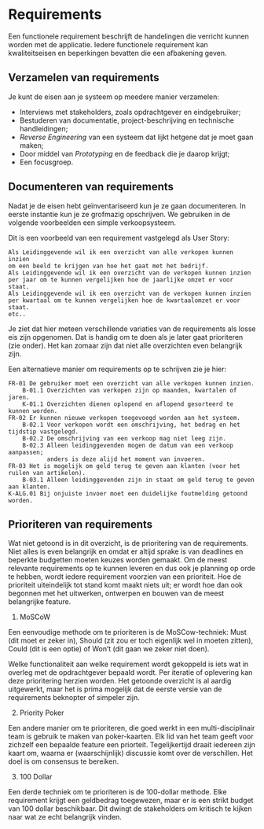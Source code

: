 Requirements
=========

Een functionele requirement beschrijft de handelingen die verricht kunnen worden met de applicatie. Iedere functionele requirement kan kwaliteitseisen en beperkingen bevatten die een
afbakening geven. 

## Verzamelen van requirements
Je kunt de eisen aan je systeem op meedere manier verzamelen:

* Interviews met stakeholders, zoals opdrachtgever en eindgebruiker;
* Bestuderen van documentatie, project-beschrijving en technische handleidingen;
* *Reverse Engineering* van een systeem dat lijkt hetgene dat je moet gaan maken;
* Door middel van *Prototyping* en de feedback die je daarop krijgt;
* Een focusgroep.

## Documenteren van requirements
Nadat je de eisen hebt geïnventariseerd kun je ze gaan documenteren. In eerste instantie kun je ze grofmazig opschrijven. We gebruiken in de volgende voorbeelden een simple verkoopsysteem. 

Dit is een voorbeeld van een requirement vastgelegd als User Story:

    Als Leidinggevende wil ik een overzicht van alle verkopen kunnen inzien 
    om een beeld te krijgen van hoe het gaat met het bedrijf.
    Als Leidinggevende wil ik een overzicht van de verkopen kunnen inzien per jaar om te kunnen vergelijken hoe de jaarlijke omzet er voor staat.
    Als Leidinggevende wil ik een overzicht van de verkopen kunnen inzien per kwartaal om te kunnen vergelijken hoe de kwartaalomzet er voor staat.
    etc..

Je ziet dat hier meteen verschillende variaties van de requirements als losse eis zijn opgenomen. Dat is handig om te doen als je later gaat prioriteren (zie onder). Het kan zomaar zijn dat niet alle overzichten even belangrijk zijn.

Een alternatieve manier om requirements op te schrijven zie je hier:

    FR-01 De gebruiker moet een overzicht van alle verkopen kunnen inzien.
        B-01.1 Overzichten van verkopen zijn op maanden, kwartalen of jaren.
        K-01.1 Overzichten dienen oplopend en aflopend gesorteerd te kunnen worden.
    FR-02 Er kunnen nieuwe verkopen toegevoegd worden aan het systeem.
        B-02.1 Voor verkopen wordt een omschrijving, het bedrag en het tijdstip vastgelegd.
        B-02.2 De omschrijving van een verkoop mag niet leeg zijn.
        B-02.3 Alleen leidinggevenden mogen de datum van een verkoop aanpassen; 
               anders is deze alijd het moment van invoeren.
    FR-03 Het is mogelijk om geld terug te geven aan klanten (voor het ruilen van artikelen).
        B-03.1 Alleen leidinggevenden zijn in staat om geld terug te geven aan klanten.
    K-ALG.01 Bij onjuiste invoer moet een duidelijke foutmelding getoond worden.

## Prioriteren van requirements

Wat niet getoond is in dit overzicht, is de prioritering van de requirements. Niet alles is even belangrijk en omdat er altijd sprake is van deadlines en beperkte budgetten moeten keuzes worden gemaakt. Om de meest relevante requirements op te kunnen leveren en dus ook je planning op orde te hebben, wordt iedere requirement voorzien van een prioriteit. Hoe de prioriteit uiteindelijk tot stand komt maakt niets uit; er wordt hoe dan ook begonnen met het uitwerken, ontwerpen en bouwen van de meest belangrijke feature.

1. MoSCoW

Een eenvoudige methode om te prioriteren is de MoSCow-techniek: Must (dit moet er zeker in), Should (zit zou er toch eigenlijk wel in moeten zitten), Could (dit is een optie) of Won’t (dit gaan we zeker niet doen).

Welke functionaliteit aan welke requirement wordt gekoppeld is iets wat in overleg met de opdrachtgever bepaald wordt. Per iteratie of oplevering kan deze prioritering herzien worden.
Het getoonde overzicht is al aardig uitgewerkt, maar het is prima mogelijk dat de eerste versie
van de requirements beknopter of simpeler zijn. 

2. Priority Poker

Een andere manier om te prioriteren, die goed werkt in een multi-disciplinair team is gebruik te maken van poker-kaarten. Elk lid van het team geeft voor zichzelf een bepaalde feature een priorteit. Tegelijkertijd draait iedereen zijn kaart om, waarna er (waarschijnlijk) discussie komt over de verschillen. Het doel is om consensus te bereiken.

3. 100 Dollar

Een derde techniek om te prioriteren is de 100-dollar methode. Elke requirement krijgt een geldbedrag toegewezen, maar er is een strikt budget van 100 dollar beschikbaar. Dit dwingt de stakeholders om kritisch te kijken naar wat ze echt belangrijk vinden. 

